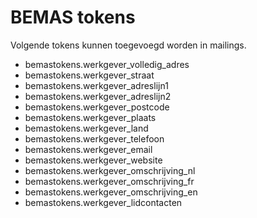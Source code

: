 # BEMAS tokens

Volgende tokens kunnen toegevoegd worden in mailings.

* bemastokens.werkgever_volledig_adres
* bemastokens.werkgever_straat
* bemastokens.werkgever_adreslijn1
* bemastokens.werkgever_adreslijn2
* bemastokens.werkgever_postcode
* bemastokens.werkgever_plaats
* bemastokens.werkgever_land
* bemastokens.werkgever_telefoon
* bemastokens.werkgever_email
* bemastokens.werkgever_website
* bemastokens.werkgever_omschrijving_nl
* bemastokens.werkgever_omschrijving_fr
* bemastokens.werkgever_omschrijving_en
* bemastokens.werkgever_lidcontacten

